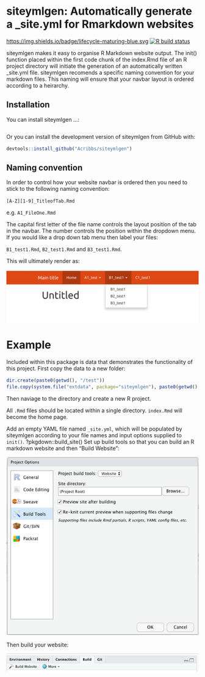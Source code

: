 
<!-- README.md is generated from README.Rmd. Please edit that file -->

# siteymlgen: Automatically generate a \_site.yml for Rmarkdown websites

<!-- badges: start -->

<https://img.shields.io/badge/lifecycle-maturing-blue.svg> [![R build
status](https://github.com/Acribbs/siteymlgen/workflows/R-CMD-check/badge.svg)](https://github.com/Acribbs/siteymlgen/actions)
<!-- badges: end -->

siteymlgen makes it easy to organise R Markdown website output. The
init() function placed within the first code chunk of the index.Rmd file
of an R project directory will initiate the generation of an
automatically written \_site.yml file. siteymlgen recomends a specific
naming convention for your markdown files. This naming will ensure that
your navbar layout is ordered according to a heirarchy.

## Installation

You can install siteymlgen …:

``` r
```

Or you can install the development version of siteymlgen from GitHub
with:

``` r
devtools::install_github("Acribbs/siteymlgen")
```

## Naming convention

In order to control how your website navbar is ordered then you need to
stick to the following naming convention:

`[A-Z][1-9]_TitleofTab.Rmd`

e.g. `A1_FileOne.Rmd`

The capital first letter of the file name controls the layout position
of the tab in the navbar. The number controls the position within the
dropdown menu. If you would like a drop down tab menu then label your
files:

`B1_test1.Rmd`, `B2_test1.Rmd` and `B3_test1.Rmd`.

This will ultimately render as:

![](man/figures/README-tabs.png)

# Example

Included within this package is data that demonstrates the functionality
of this project. First copy the data to a new folder:

``` r
dir.create(paste0(getwd(), "/test"))
file.copy(system.file("extdata", package="siteymlgen"), paste0(getwd(), "/test"), recursive = TRUE)
```

Then naviage to the directory and create a new R project.

All `.Rmd` files should be located within a single directory.
`index.Rmd` will become the home page.

Add an empty YAML file named `_site.yml`, which will be populated by
siteymlgen according to your file names and input options supplied to
`init()`. ?pkgdown::build\_site() Set up build tools so that you can
build an R markdown website and then “Build Website”:

![](man/figures/README-configure.png)

Then build your website:

![](man/figures/README-build.png)
